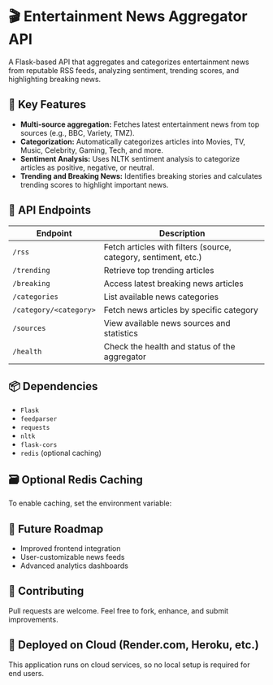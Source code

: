 # 🎬 Entertainment News Aggregator API

A Flask-based API that aggregates and categorizes entertainment news from reputable RSS feeds, analyzing sentiment, trending scores, and highlighting breaking news.

## 🚀 Key Features
- **Multi-source aggregation:** Fetches latest entertainment news from top sources (e.g., BBC, Variety, TMZ).
- **Categorization:** Automatically categorizes articles into Movies, TV, Music, Celebrity, Gaming, Tech, and more.
- **Sentiment Analysis:** Uses NLTK sentiment analysis to categorize articles as positive, negative, or neutral.
- **Trending and Breaking News:** Identifies breaking stories and calculates trending scores to highlight important news.

## 📡 API Endpoints

| Endpoint                  | Description                                             |
|---------------------------|---------------------------------------------------------|
| `/rss`                    | Fetch articles with filters (source, category, sentiment, etc.) |
| `/trending`               | Retrieve top trending articles                          |
| `/breaking`               | Access latest breaking news articles                    |
| `/categories`             | List available news categories                          |
| `/category/<category>`    | Fetch news articles by specific category                |
| `/sources`                | View available news sources and statistics              |
| `/health`                 | Check the health and status of the aggregator           |

## 📦 Dependencies
- `Flask`
- `feedparser`
- `requests`
- `nltk`
- `flask-cors`
- `redis` (optional caching)

## 🗃 Optional Redis Caching
To enable caching, set the environment variable:


## 🌟 Future Roadmap
- Improved frontend integration
- User-customizable news feeds
- Advanced analytics dashboards

## 🤝 Contributing
Pull requests are welcome. Feel free to fork, enhance, and submit improvements.

## 📌 Deployed on Cloud (Render.com, Heroku, etc.)
This application runs on cloud services, so no local setup is required for end users.

